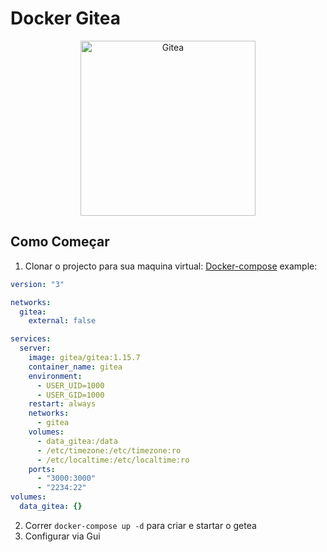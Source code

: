 # Docker Gitea

<p align="center">
<a href="https://gitea.io/en-us/"><img src="https://gitea.io/images/gitea.png" width="280" height="280" alt="Gitea"></a><br/>
</p>


## Como Começar

1. Clonar o projecto para sua maquina virtual:
[Docker-compose](https://docs.docker.com/compose/install/) example:

```yaml
version: "3"

networks:
  gitea:
    external: false

services:
  server:
    image: gitea/gitea:1.15.7
    container_name: gitea
    environment:
      - USER_UID=1000
      - USER_GID=1000
    restart: always
    networks:
      - gitea
    volumes:
      - data_gitea:/data
      - /etc/timezone:/etc/timezone:ro
      - /etc/localtime:/etc/localtime:ro
    ports:
      - "3000:3000"
      - "2234:22"
volumes:
  data_gitea: {}
```
2. Correr `docker-compose up -d` para criar e startar o getea
3. Configurar via Gui